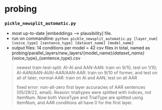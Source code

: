# probing

### `pickle_newsplit_automatic.py`
* most up-to-date [embeddings --> plausibility] file. 
* run on commandline: `python pickle_newsplit_automatic.py [layer_num] [voice_type] [sentence_type] [dataset_name] [model_name]`
* output files: 14 conditions per model = 42 csv files in total, named as probing/parallel_layers/new_layers/{model_name}_{dataset_name}_{voice_type}_{sentence_type}.csv
> newest train-test-split: AI-AI and AAN-AAN: train on 9/10, test on 1/10; AI-AAN/AAN-AI/AI-AAR/AAN-AAR: train on 9/10 of former, and test on all of later; normal-AAR: train on AI and AAN, test on all AAR
> 
> fixed error: non-all-zero first layer accuracies of AAR sentences (05/29/22, email). Reason: trialtypes were splitted with indices, not ItemNum. Now both VoiceType and TrialType are splitted using ItemNum, and AAR conditions all have 0 for the first layer.

